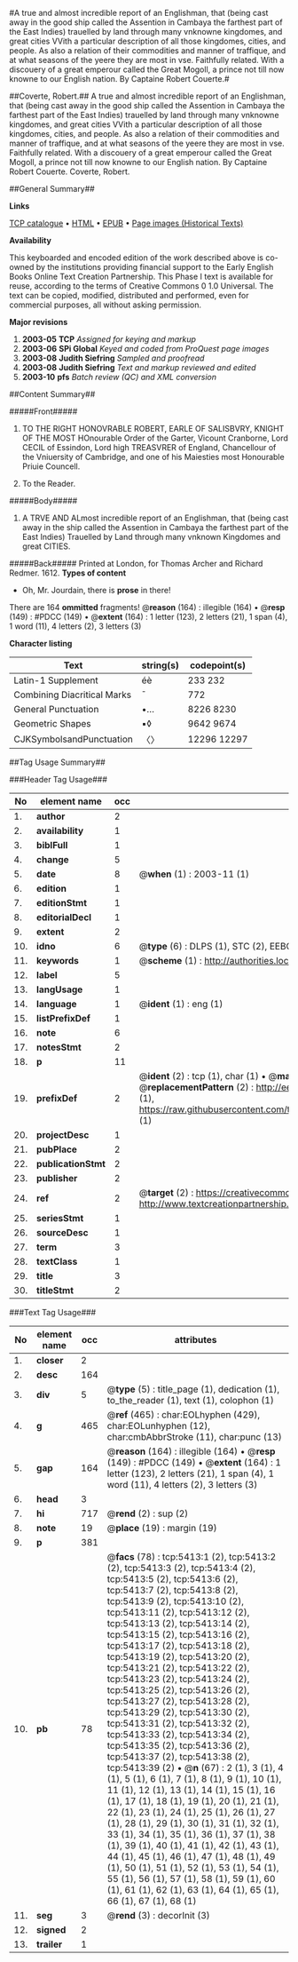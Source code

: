 #A true and almost incredible report of an Englishman, that (being cast away in the good ship called the Assention in Cambaya the farthest part of the East Indies) trauelled by land through many vnknowne kingdomes, and great cities VVith a particular description of all those kingdomes, cities, and people. As also a relation of their commodities and manner of traffique, and at what seasons of the yeere they are most in vse. Faithfully related. With a discouery of a great emperour called the Great Mogoll, a prince not till now knowne to our English nation. By Captaine Robert Couerte.#

##Coverte, Robert.##
A true and almost incredible report of an Englishman, that (being cast away in the good ship called the Assention in Cambaya the farthest part of the East Indies) trauelled by land through many vnknowne kingdomes, and great cities VVith a particular description of all those kingdomes, cities, and people. As also a relation of their commodities and manner of traffique, and at what seasons of the yeere they are most in vse. Faithfully related. With a discouery of a great emperour called the Great Mogoll, a prince not till now knowne to our English nation. By Captaine Robert Couerte.
Coverte, Robert.

##General Summary##

**Links**

[TCP catalogue](http://www.ota.ox.ac.uk/tcp/)  • 
[HTML](http://tei.it.ox.ac.uk/tcp/Texts-HTML/free/A19/A19470.html)  • 
[EPUB](http://tei.it.ox.ac.uk/tcp/Texts-EPUB/free/A19/A19470.epub) • 
[Page images (Historical Texts)](https://data.historicaltexts.jisc.ac.uk/view?pubId=eebo-99840871e&pageId=eebo-99840871e-5413-1)

**Availability**

This keyboarded and encoded edition of the
	       work described above is co-owned by the institutions
	       providing financial support to the Early English Books
	       Online Text Creation Partnership. This Phase I text is
	       available for reuse, according to the terms of Creative
	       Commons 0 1.0 Universal. The text can be copied,
	       modified, distributed and performed, even for
	       commercial purposes, all without asking permission.

**Major revisions**

1. __2003-05__ __TCP__ *Assigned for keying and markup*
1. __2003-06__ __SPi Global__ *Keyed and coded from ProQuest page images*
1. __2003-08__ __Judith Siefring__ *Sampled and proofread*
1. __2003-08__ __Judith Siefring__ *Text and markup reviewed and edited*
1. __2003-10__ __pfs__ *Batch review (QC) and XML conversion*

##Content Summary##

#####Front#####

1. TO THE RIGHT HONOVRABLE ROBERT, EARLE OF SALISBVRY, KNIGHT OF THE MOST HOnourable Order of the Garter, Vicount Cranborne, Lord CECIL of Essindon, Lord high TREASVRER of England, Chancellour of the Vniuersity of Cambridge, and one of his Maiesties most Honourable Priuie Councell.

1. To the Reader.

#####Body#####

1. A TRVE AND ALmost incredible report of an Englishman, that (being cast away in the ship called the Assention in Cambaya the farthest part of the East Indies) Trauelled by Land through many vnknown Kingdomes and great CITIES.

#####Back#####
Printed at London, for Thomas Archer and Richard Redmer. 1612.
**Types of content**

  * Oh, Mr. Jourdain, there is **prose** in there!

There are 164 **ommitted** fragments! 
 @__reason__ (164) : illegible (164)  •  @__resp__ (149) : #PDCC (149)  •  @__extent__ (164) : 1 letter (123), 2 letters (21), 1 span (4), 1 word (11), 4 letters (2), 3 letters (3)

**Character listing**


|Text|string(s)|codepoint(s)|
|---|---|---|
|Latin-1 Supplement|éè|233 232|
|Combining             Diacritical Marks|̄|772|
|General Punctuation|•…|8226 8230|
|Geometric Shapes|▪◊|9642 9674|
|CJKSymbolsandPunctuation|〈〉|12296 12297|

##Tag Usage Summary##

###Header Tag Usage###

|No|element name|occ|attributes|
|---|---|---|---|
|1.|__author__|2||
|2.|__availability__|1||
|3.|__biblFull__|1||
|4.|__change__|5||
|5.|__date__|8| @__when__ (1) : 2003-11 (1)|
|6.|__edition__|1||
|7.|__editionStmt__|1||
|8.|__editorialDecl__|1||
|9.|__extent__|2||
|10.|__idno__|6| @__type__ (6) : DLPS (1), STC (2), EEBO-CITATION (1), PROQUEST (1), VID (1)|
|11.|__keywords__|1| @__scheme__ (1) : http://authorities.loc.gov/ (1)|
|12.|__label__|5||
|13.|__langUsage__|1||
|14.|__language__|1| @__ident__ (1) : eng (1)|
|15.|__listPrefixDef__|1||
|16.|__note__|6||
|17.|__notesStmt__|2||
|18.|__p__|11||
|19.|__prefixDef__|2| @__ident__ (2) : tcp (1), char (1)  •  @__matchPattern__ (2) : ([0-9\-]+):([0-9IVX]+) (1), (.+) (1)  •  @__replacementPattern__ (2) : http://eebo.chadwyck.com/downloadtiff?vid=$1&page=$2 (1), https://raw.githubusercontent.com/textcreationpartnership/Texts/master/tcpchars.xml#$1 (1)|
|20.|__projectDesc__|1||
|21.|__pubPlace__|2||
|22.|__publicationStmt__|2||
|23.|__publisher__|2||
|24.|__ref__|2| @__target__ (2) : https://creativecommons.org/publicdomain/zero/1.0/ (1), http://www.textcreationpartnership.org/docs/. (1)|
|25.|__seriesStmt__|1||
|26.|__sourceDesc__|1||
|27.|__term__|3||
|28.|__textClass__|1||
|29.|__title__|3||
|30.|__titleStmt__|2||


###Text Tag Usage###

|No|element name|occ|attributes|
|---|---|---|---|
|1.|__closer__|2||
|2.|__desc__|164||
|3.|__div__|5| @__type__ (5) : title_page (1), dedication (1), to_the_reader (1), text (1), colophon (1)|
|4.|__g__|465| @__ref__ (465) : char:EOLhyphen (429), char:EOLunhyphen (12), char:cmbAbbrStroke (11), char:punc (13)|
|5.|__gap__|164| @__reason__ (164) : illegible (164)  •  @__resp__ (149) : #PDCC (149)  •  @__extent__ (164) : 1 letter (123), 2 letters (21), 1 span (4), 1 word (11), 4 letters (2), 3 letters (3)|
|6.|__head__|3||
|7.|__hi__|717| @__rend__ (2) : sup (2)|
|8.|__note__|19| @__place__ (19) : margin (19)|
|9.|__p__|381||
|10.|__pb__|78| @__facs__ (78) : tcp:5413:1 (2), tcp:5413:2 (2), tcp:5413:3 (2), tcp:5413:4 (2), tcp:5413:5 (2), tcp:5413:6 (2), tcp:5413:7 (2), tcp:5413:8 (2), tcp:5413:9 (2), tcp:5413:10 (2), tcp:5413:11 (2), tcp:5413:12 (2), tcp:5413:13 (2), tcp:5413:14 (2), tcp:5413:15 (2), tcp:5413:16 (2), tcp:5413:17 (2), tcp:5413:18 (2), tcp:5413:19 (2), tcp:5413:20 (2), tcp:5413:21 (2), tcp:5413:22 (2), tcp:5413:23 (2), tcp:5413:24 (2), tcp:5413:25 (2), tcp:5413:26 (2), tcp:5413:27 (2), tcp:5413:28 (2), tcp:5413:29 (2), tcp:5413:30 (2), tcp:5413:31 (2), tcp:5413:32 (2), tcp:5413:33 (2), tcp:5413:34 (2), tcp:5413:35 (2), tcp:5413:36 (2), tcp:5413:37 (2), tcp:5413:38 (2), tcp:5413:39 (2)  •  @__n__ (67) : 2 (1), 3 (1), 4 (1), 5 (1), 6 (1), 7 (1), 8 (1), 9 (1), 10 (1), 11 (1), 12 (1), 13 (1), 14 (1), 15 (1), 16 (1), 17 (1), 18 (1), 19 (1), 20 (1), 21 (1), 22 (1), 23 (1), 24 (1), 25 (1), 26 (1), 27 (1), 28 (1), 29 (1), 30 (1), 31 (1), 32 (1), 33 (1), 34 (1), 35 (1), 36 (1), 37 (1), 38 (1), 39 (1), 40 (1), 41 (1), 42 (1), 43 (1), 44 (1), 45 (1), 46 (1), 47 (1), 48 (1), 49 (1), 50 (1), 51 (1), 52 (1), 53 (1), 54 (1), 55 (1), 56 (1), 57 (1), 58 (1), 59 (1), 60 (1), 61 (1), 62 (1), 63 (1), 64 (1), 65 (1), 66 (1), 67 (1), 68 (1)|
|11.|__seg__|3| @__rend__ (3) : decorInit (3)|
|12.|__signed__|2||
|13.|__trailer__|1||
